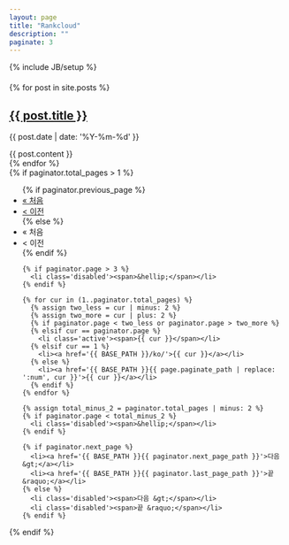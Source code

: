 ```yaml
---
layout: page
title: "Rankcloud"
description: ""
paginate: 3
---
```

{% include JB/setup %}



<div class='row' style='margin-top: 20px;'>

<div class='col-sm-10 col-sm-offset-1'>
  {% for post in site.posts %}
  <div class='panel panel-default'>
    <div class='panel-heading'>
      <h2 class='posts-title'><a href='{{ BASE_PATH }}{{ post.url }}'>{{ post.title }}</a></h2>
      <p class='posts-date'>{{ post.date | date: '%Y-%m-%d' }}</p>
    </div>
    <div class='panel-body'>
      {{ post.content }}
    </div>
  </div>
  {% endfor %}
</div>

<div class='col-xs-12 text-center'>
  {% if paginator.total_pages > 1 %}
  <ul class='pagination'>
    {% if paginator.previous_page %}
      <li><a href='{{ BASE_PATH }}{{ paginator.first_page_path }}'>&laquo; 처음</a></li>
      <li><a href='{{ BASE_PATH }}{{ paginator.previous_page_path }}'>&lt; 이전</a></li>
    {% else %}
      <li class='disabled'><span>&laquo; 처음</span></li>
      <li class='disabled'><span>&lt; 이전</span></li>
    {% endif %}

    {% if paginator.page > 3 %}
      <li class='disabled'><span>&hellip;</span></li>
    {% endif %}

    {% for cur in (1..paginator.total_pages) %}
      {% assign two_less = cur | minus: 2 %}
      {% assign two_more = cur | plus: 2 %}
      {% if paginator.page < two_less or paginator.page > two_more %}
      {% elsif cur == paginator.page %}
        <li class='active'><span>{{ cur }}</span></li>
      {% elsif cur == 1 %}
        <li><a href='{{ BASE_PATH }}/ko/'>{{ cur }}</a></li>
      {% else %}
        <li><a href='{{ BASE_PATH }}{{ page.paginate_path | replace: ':num', cur }}'>{{ cur }}</a></li>
      {% endif %}
    {% endfor %}

    {% assign total_minus_2 = paginator.total_pages | minus: 2 %}
    {% if paginator.page < total_minus_2 %}
      <li class='disabled'><span>&hellip;</span></li>
    {% endif %}

    {% if paginator.next_page %}
      <li><a href='{{ BASE_PATH }}{{ paginator.next_page_path }}'>다음 &gt;</a></li>
      <li><a href='{{ BASE_PATH }}{{ paginator.last_page_path }}'>끝 &raquo;</a></li>
    {% else %}
      <li class='disabled'><span>다음 &gt;</span></li>
      <li class='disabled'><span>끝 &raquo;</span></li>
    {% endif %}
  </ul>
  {% endif %}
</div>

</div>